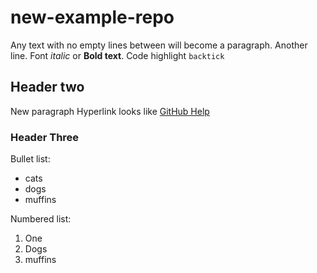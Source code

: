 # new-example-repo

Any text with no empty lines between will become a paragraph.
Another line.
Font *italic* or **Bold text**.
Code highlight `backtick`

## Header two

New paragraph
Hyperlink looks like [GitHub Help](https://help.github.com)

### Header Three

Bullet list:

- cats
- dogs
- muffins

Numbered list:

 1. One
 2. Dogs
 5. muffins  
